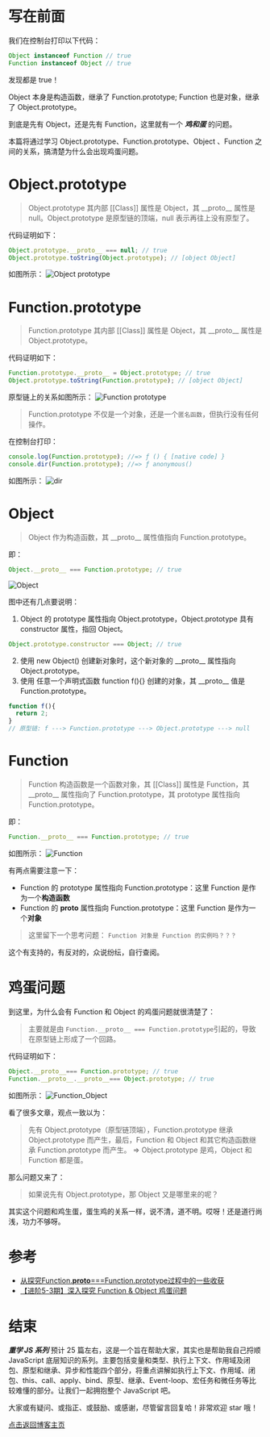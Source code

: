 # 写在前面
我们在控制台打印以下代码：
```js
Object instanceof Function // true
Function instanceof Object // true
```
发现都是 true！

Object 本身是构造函数，继承了 Function.prototype; Function 也是对象，继承了 Object.prototype。


到底是先有 Object，还是先有 Function，这里就有一个 ***鸡和蛋*** 的问题。

本篇将通过学习 Object.prototype、Function.prototype、Object 、Function 之间的关系，搞清楚为什么会出现鸡蛋问题。


# Object.prototype
> Object.prototype 其内部 [[Class]] 属性是 Object，其 \_\_proto_\_ 属性是 null。Object.prototype 是原型链的顶端，null 表示再往上没有原型了。

代码证明如下：
```js
Object.prototype.__proto__ === null; // true
Object.prototype.toString(Object.prototype); // [object Object]
```

如图所示：
![Object prototype](https://user-images.githubusercontent.com/22387652/62867555-1dfd2300-bd46-11e9-921d-93b444438441.png)



# Function.prototype
> Function.prototype 其内部 [[Class]] 属性是 Object，其 \_\_proto_\_ 属性是 Object.prototype。

代码证明如下：
```js
Function.prototype.__proto__ = Object.prototype; // true
Object.prototype.toString(Function.prototype); // [object Object] 
```
原型链上的关系如图所示：
![Function prototype](https://user-images.githubusercontent.com/22387652/62867570-281f2180-bd46-11e9-9882-d873e584fa8e.png)


> Function.prototype 不仅是一个对象，还是一个`匿名函数`，但执行没有任何操作。

在控制台打印：
```js
console.log(Function.prototype); //=> ƒ () { [native code] }
console.dir(Function.prototype); //=> ƒ anonymous() 
```
如图所示：
![dir](https://user-images.githubusercontent.com/22387652/62867586-2fdec600-bd46-11e9-8c67-913b935f4f59.png)




# Object
> Object 作为构造函数，其 \_\_proto_\_ 属性值指向 Function.prototype。

即：
```js
Object.__proto__ === Function.prototype; // true
```
![Object](https://user-images.githubusercontent.com/22387652/62913693-bbe10400-bdbf-11e9-9fcb-92076170e768.png)


图中还有几点要说明：
1. Object 的 prototype 属性指向 Object.prototype，Object.prototype 具有 constructor 属性，指回 Object。
```js
Object.prototype.constructor === Object; // true
```
2. 使用 new Object() 创建新对象时，这个新对象的 \_\_proto_\_  属性指向 Object.prototype。
3. 使用 任意一个声明式函数 function f(){} 创建的对象，其 \_\_proto_\_ 值是 Function.prototype。
```js
function f(){
  return 2;
}
// 原型链: f ---> Function.prototype ---> Object.prototype ---> null
```


# Function
> Function 构造函数是一个函数对象，其 [[Class]] 属性是 Function，其 \_\_proto_\_ 属性指向了 Function.prototype，其 prototype 属性指向 Function.prototype。

即：
```js
Function.__proto__ === Function.prototype; // true
```
如图所示：
![Function](https://user-images.githubusercontent.com/22387652/62913648-889e7500-bdbf-11e9-8ad4-e27320702007.png)


有两点需要注意一下：
- Function 的 prototype 属性指向 Function.prototype：这里 Function 是作为一个**构造函数**
- Function 的 __proto__ 属性指向 Function.prototype：这里 Function 是作为一个**对象**

> 这里留下一个思考问题：
> `Function 对象是 Function 的实例吗？？？`

这个有支持的，有反对的，众说纷纭，自行查阅。



# 鸡蛋问题
到这里，为什么会有 Function 和 Object 的鸡蛋问题就很清楚了：
> 主要就是由  `Function.__proto__ === Function.prototype`引起的，导致在原型链上形成了一个回路。

代码证明如下：
```js
Object.__proto__=== Function.prototype; // true
Function.__proto__.__proto__=== Object.prototype; // true
```

如图所示：
![Function_Object](https://user-images.githubusercontent.com/22387652/62913614-67d61f80-bdbf-11e9-987f-d14fe3e9fee2.png)





看了很多文章，观点一致以为：
> 先有 Object.prototype（原型链顶端），Function.prototype 继承 Object.prototype 而产生，最后，Function 和 Object 和其它构造函数继承 Function.prototype 而产生。
=> Object.prototype 是鸡，Object 和 Function 都是蛋。

那么问题又来了：
> 如果说先有 Object.prototype，那 Object 又是哪里来的呢？


其实这个问题和鸡生蛋，蛋生鸡的关系一样，说不清，道不明。哎呀！还是道行尚浅，功力不够呀。



# 参考
- [从探究Function.__proto__===Function.prototype过程中的一些收获](https://github.com/jawil/blog/issues/13)
- [【进阶5-3期】深入探究 Function & Object 鸡蛋问题](https://github.com/yygmind/blog/issues/35)



# 结束
***重学 JS 系列*** 预计 25 篇左右，这是一个旨在帮助大家，其实也是帮助我自己捋顺 JavaScript 底层知识的系列。主要包括变量和类型、执行上下文、作用域及闭包、原型和继承、异步和性能四个部分，将重点讲解如执行上下文、作用域、闭包、this、call、apply、bind、原型、继承、Event-loop、宏任务和微任务等比较难懂的部分。让我们一起拥抱整个 JavaScript 吧。

大家或有疑问、或指正、或鼓励、或感谢，尽管留言回复哈！非常欢迎 star 哦！

[点击返回博客主页](https://github.com/cxh0224/blog)










